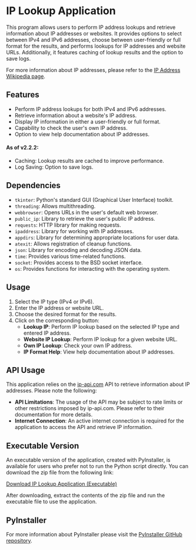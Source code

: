 # IP Lookup Application

This program allows users to perform IP address lookups and retrieve information about IP addresses or websites. It provides options to select between IPv4 and IPv6 addresses, choose between user-friendly or full format for the results, and performs lookups for IP addresses and website URLs. Additionally, it features caching of lookup results and the option to save logs.

For more information about IP addresses, please refer to the [IP Address Wikipedia page](https://en.wikipedia.org/wiki/IP_address).

## Features
- Perform IP address lookups for both IPv4 and IPv6 addresses.
- Retrieve information about a website's IP address.
- Display IP information in either a user-friendly or full format.
- Capability to check the user's own IP address.
- Option to view help documentation about IP addresses.

#### As of v2.2.2:
- Caching: Lookup results are cached to improve performance.
- Log Saving: Option to save logs.

## Dependencies
- `tkinter`: Python's standard GUI (Graphical User Interface) toolkit.
- `threading`: Allows multithreading.
- `webbrowser`: Opens URLs in the user's default web browser.
- `public_ip`: Library to retrieve the user's public IP address.
- `requests`: HTTP library for making requests.
- `ipaddress`: Library for working with IP addresses.
- `appdirs`: Library for determining appropriate locations for user data.
- `atexit`: Allows registration of cleanup functions.
- `json`: Library for encoding and decoding JSON data.
- `time`: Provides various time-related functions.
- `socket`: Provides access to the BSD socket interface.
- `os`: Provides functions for interacting with the operating system.

## Usage
1. Select the IP type (IPv4 or IPv6).
2. Enter the IP address or website URL.
3. Choose the desired format for the results.
4. Click on the corresponding button:
    - **Lookup IP**: Perform IP lookup based on the selected IP type and entered IP address.
    - **Website IP Lookup**: Perform IP lookup for a given website URL.
    - **Own IP Lookup**: Check your own IP address.
    - **IP Format Help**: View help documentation about IP addresses.

## API Usage
This application relies on the [ip-api.com](http://ip-api.com) API to retrieve information about IP addresses. Please note the following:
- **API Limitations**: The usage of the API may be subject to rate limits or other restrictions imposed by ip-api.com. Please refer to their documentation for more details.
- **Internet Connection**: An active internet connection is required for the application to access the API and retrieve IP information.

## Executable Version

An executable version of the application, created with PyInstaller, is available for users who prefer not to run the Python script directly. You can download the zip file from the following link:

[Download IP Lookup Application (Executable)](exe_version/)

After downloading, extract the contents of the zip file and run the executable file to use the application.

## PyInstaller
For more information about PyInstaller please visit the [PyInstaller GitHub repository](https://github.com/pyinstaller/pyinstaller).
